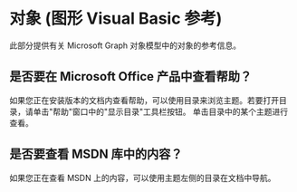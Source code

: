 
# 对象 (图形 Visual Basic 参考)

此部分提供有关 Microsoft Graph 对象模型中的对象的参考信息。


## 是否要在 Microsoft Office 产品中查看帮助？

如果您正在安装版本的文档内查看帮助，可以使用目录来浏览主题。若要打开目录，请单击"帮助"窗口中的"显示目录"工具栏按钮。 单击目录中的某个主题进行查看。


## 是否要查看 MSDN 库中的内容？

如果您正在查看 MSDN 上的内容，可以使用主题左侧的目录在文档中导航。

